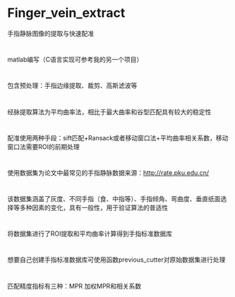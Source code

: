 # Finger_vein_extract
手指静脉图像的提取与快速配准
#
matlab编写（C语言实现可参考我的另一个项目）
#
包含预处理：手指边缘提取、裁剪、高斯滤波等
#
经脉提取算法为平均曲率法，相比于最大曲率和谷型匹配具有较大的稳定性
#
配准使用两种手段：sift匹配+Ransack或者移动窗口法+平均曲率相关系数，移动窗口法需要ROI的前期处理
#
使用数据集为论文中最常见的手指静脉数据来源：http://rate.pku.edu.cn/
#
该数据集涵盖了灰度、不同手指（食、中指等）、手指倾角、弯曲度、垂直纸面选择等多种因素的变化，具有一般性，用于验证算法的普适性
#
将数据集进行了ROI提取和平均曲率计算得到手指标准数据库
#
想要自己创建手指标准数据库可使用函数previous_cutter对原始数据集进行处理
#
匹配精度指标有三种：MPR 加权MPR和相关系数

